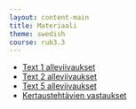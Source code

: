 ```yaml
---
layout: content-main
title: Materiaali
theme: swedish
course: rub3.3
---
```


- [Text 1 alleviivaukset](/media/rub3/text1_alleviivaukset.pdf)
- [Text 2 alleviivaukset](/media/rub3/text2_alleviivaukset.pdf)
- [Text 5 alleviivaukset](/media/rub3/text5_alleviivaukset_oikeat.pdf)
- [Kertaustehtävien vastaukset](/media/rub3/pronomini_kertauslauseet.pdf)
